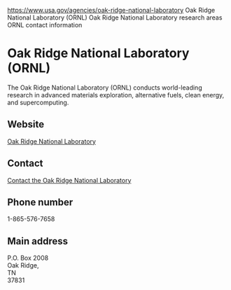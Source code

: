 

https://www.usa.gov/agencies/oak-ridge-national-laboratory
Oak Ridge National Laboratory (ORNL)
Oak Ridge National Laboratory research areas
ORNL contact information

# Oak Ridge National Laboratory (ORNL)

The Oak Ridge National Laboratory (ORNL) conducts world-leading research in advanced materials exploration, alternative fuels, clean energy, and supercomputing.

## Website

[Oak Ridge National Laboratory](https://www.ornl.gov/)

## Contact

[Contact the Oak Ridge National Laboratory](https://www.ornl.gov/content/contact-us)

## Phone number

1-865-576-7658

## Main address

P.O. Box 2008  
Oak Ridge,  
TN  
37831
